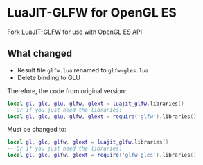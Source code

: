 # LuaJIT-GLFW for OpenGL ES

Fork [LuaJIT-GLFW](https://github.com/ColonelThirtyTwo/LuaJIT-GLFW) for use with OpenGL ES API



## What changed

- Result file `glfw.lua` renamed to `glfw-gles.lua`
- Delete binding to GLU

Therefore, the code from original version:

```lua
local gl, glc, glu, glfw, glext = luajit_glfw.libraries()
-- Or if you just need the libraries:
local gl, glc, glu, glfw, glext = require('glfw').libraries()
```

Must be changed to:

```lua
local gl, glc, glfw, glext = luajit_glfw.libraries()
-- Or if you just need the libraries:
local gl, glc, glfw, glext = require('glfw-gles').libraries()
```
